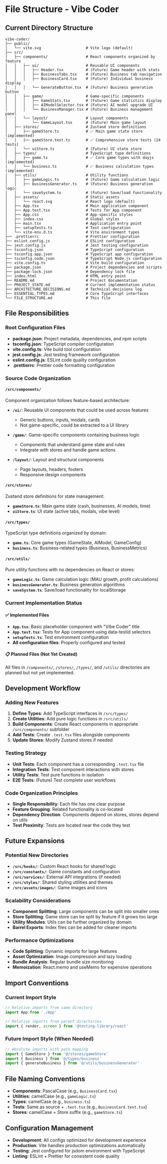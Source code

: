 # File Structure - Vibe Coder

## Current Directory Structure

```
vibe-coder/
├── public/
│   └── vite.svg                    # Vite logo (default)
├── src/
│   ├── components/                 # React components organized by feature
│   │   ├── ui/                     # Reusable UI components
│   │   │   ├── Header.tsx          # (Future) Game header with stats
│   │   │   ├── BusinessTabs.tsx    # (Future) Business tab navigation
│   │   │   ├── BusinessCard.tsx    # (Future) Individual business display
│   │   │   └── GenerateButton.tsx  # (Future) Business generation button
│   │   ├── game/                   # Game-specific components
│   │   │   ├── GameStats.tsx       # (Future) Game statistics display
│   │   │   ├── AIModelSelector.tsx # (Future) AI model upgrade UI
│   │   │   └── BusinessManager.tsx # (Future) Business management panel
│   │   └── layout/                 # Layout components
│   │       └── GameLayout.tsx      # (Future) Main game layout
│   ├── stores/                     # Zustand store definitions
│   │   ├── gameStore.ts            # ✅ Main game state store (implemented)
│   │   ├── gameStore.test.ts       # ✅ Comprehensive store tests (24 tests)
│   │   └── uiStore.ts              # (Future) UI state store
│   ├── types/                      # TypeScript type definitions
│   │   ├── game.ts                 # ✅ Core game types with dayjs (implemented)
│   │   └── business.ts             # ✅ Business calculation types (implemented)
│   ├── utils/                      # Utility functions
│   │   ├── gameLogic.ts            # (Future) Game calculation logic
│   │   ├── businessGenerator.ts    # (Future) Business generation logic
│   │   └── saveSystem.ts           # (Future) Save/load functionality
│   ├── assets/                     # Static assets
│   │   └── react.svg               # React logo (default)
│   ├── App.tsx                     # Main application component
│   ├── App.test.tsx                # Tests for App component
│   ├── App.css                     # App-specific styles
│   ├── index.css                   # Global styles
│   ├── main.tsx                    # Application entry point
│   ├── setupTests.ts               # Test configuration
│   └── vite-env.d.ts               # Vite environment types
├── .prettierrc                     # Prettier configuration
├── eslint.config.js                # ESLint configuration
├── jest.config.js                  # Jest testing configuration
├── tsconfig.json                   # TypeScript configuration
├── tsconfig.app.json               # TypeScript app configuration
├── tsconfig.node.json              # TypeScript Node.js configuration
├── vite.config.ts                  # Vite build configuration
├── package.json                    # Project dependencies and scripts
├── package-lock.json               # Dependency lock file
├── index.html                      # HTML entry point
├── README.md                       # Project documentation
├── PROJECT_STATE.md                # Current implementation status
├── ARCHITECTURE_DECISIONS.md       # Technical decisions log
├── ESSENTIAL_TYPES.md              # Core TypeScript interfaces
└── FILE_STRUCTURE.md               # This file
```

## File Responsibilities

### Root Configuration Files
- **package.json**: Project metadata, dependencies, and npm scripts
- **tsconfig.json**: TypeScript compiler configuration
- **vite.config.ts**: Vite build tool configuration
- **jest.config.js**: Jest testing framework configuration
- **eslint.config.js**: ESLint code quality configuration
- **.prettierrc**: Prettier code formatting configuration

### Source Code Organization

#### `/src/components/`
Component organization follows feature-based architecture:

- **`/ui/`**: Reusable UI components that could be used across features
  - Generic buttons, inputs, modals, cards
  - Not game-specific, could be extracted to a UI library

- **`/game/`**: Game-specific components containing business logic
  - Components that understand game state and rules
  - Integrate with stores and handle game actions

- **`/layout/`**: Layout and structural components
  - Page layouts, headers, footers
  - Responsive design components

#### `/src/stores/`
Zustand store definitions for state management:

- **`gameStore.ts`**: Main game state (cash, businesses, AI models, time)
- **`uiStore.ts`**: UI state (active tabs, modals, vibe level)

#### `/src/types/`
TypeScript type definitions organized by domain:

- **`game.ts`**: Core game types (GameState, AIModel, GameConfig)
- **`business.ts`**: Business-related types (Business, BusinessMetrics)

#### `/src/utils/`
Pure utility functions with no dependencies on React or stores:

- **`gameLogic.ts`**: Game calculation logic (MAU growth, profit calculations)
- **`businessGenerator.ts`**: Business generation algorithms
- **`saveSystem.ts`**: Save/load functionality for localStorage

### Current Implementation Status

#### ✅ Implemented Files
- **`App.tsx`**: Basic placeholder component with "Vibe Coder" title
- **`App.test.tsx`**: Tests for App component using data-testid selectors
- **`setupTests.ts`**: Test environment configuration
- **All configuration files**: Properly configured and tested

#### 📋 Planned Files (Not Yet Created)
All files in `/components/`, `/stores/`, `/types/`, and `/utils/` directories are planned but not yet implemented.

## Development Workflow

### Adding New Features
1. **Define Types**: Add TypeScript interfaces in `/src/types/`
2. **Create Utilities**: Add pure logic functions in `/src/utils/`
3. **Build Components**: Create React components in appropriate `/src/components/` subfolder
4. **Add Tests**: Create `.test.tsx` files alongside components
5. **Update Stores**: Modify Zustand stores if needed

### Testing Strategy
- **Unit Tests**: Each component has a corresponding `.test.tsx` file
- **Integration Tests**: Test component interactions with stores
- **Utility Tests**: Test pure functions in isolation
- **E2E Tests**: (Future) Test complete user workflows

### Code Organization Principles
- **Single Responsibility**: Each file has one clear purpose
- **Feature Grouping**: Related functionality is co-located
- **Dependency Direction**: Components depend on stores, stores depend on utils
- **Test Proximity**: Tests are located near the code they test

## Future Expansions

### Potential New Directories
- **`/src/hooks/`**: Custom React hooks for shared logic
- **`/src/constants/`**: Game constants and configuration
- **`/src/services/`**: External API integrations (if needed)
- **`/src/styles/`**: Shared styling utilities and themes
- **`/src/assets/images/`**: Game images and icons

### Scalability Considerations
- **Component Splitting**: Large components can be split into smaller ones
- **Store Splitting**: Game store can be split by feature if it grows too large
- **Utility Modules**: Utils can be further organized by domain
- **Barrel Exports**: Index files can be added for cleaner imports

### Performance Optimizations
- **Code Splitting**: Dynamic imports for large features
- **Asset Optimization**: Image compression and lazy loading
- **Bundle Analysis**: Regular bundle size monitoring
- **Memoization**: React.memo and useMemo for expensive operations

## Import Conventions

### Current Import Style
```typescript
// Relative imports from same directory
import App from './App'

// Relative imports from parent directories
import { render, screen } from '@testing-library/react'
```

### Future Import Style (When Needed)
```typescript
// Absolute imports with path mapping
import { GameStore } from '@/stores/gameStore'
import { Business } from '@/types/business'
import { generateBusiness } from '@/utils/businessGenerator'
```

## File Naming Conventions
- **Components**: PascalCase (e.g., `BusinessCard.tsx`)
- **Utilities**: camelCase (e.g., `gameLogic.ts`)
- **Types**: camelCase (e.g., `business.ts`)
- **Tests**: Same as source + `.test.tsx` (e.g., `BusinessCard.test.tsx`)
- **Stores**: camelCase + Store suffix (e.g., `gameStore.ts`)

## Configuration Management
- **Development**: All configs optimized for development experience
- **Production**: Vite handles production optimizations automatically
- **Testing**: Jest configured for jsdom environment with TypeScript
- **Linting**: ESLint + Prettier for consistent code quality